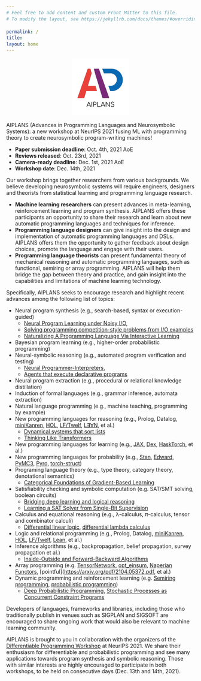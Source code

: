 ```yaml
---
# Feel free to add content and custom Front Matter to this file.
# To modify the layout, see https://jekyllrb.com/docs/themes/#overriding-theme-defaults

permalink: /
title:
layout: home
---
```


<p align="center">
  <img src="logo.png" width="30%"/>
</p>

AIPLANS (Advances in Programming Languages and Neurosymbolic Systems): a new workshop at NeurIPS 2021 fusing ML with programming theory to create neurosymbolic program-writing machines!

* **Paper submission deadline**: Oct. 4th, 2021 AoE
* **Reviews released**: Oct. 23rd, 2021
* **Camera-ready deadline**: Dec. 1st, 2021 AoE
* **Workshop date**: Dec. 14th, 2021

Our workshop brings together researchers from various backgrounds.  We believe developing neurosymbolic systems will require engineers, designers and theorists from statistical learning and programming language research.

* **Machine learning researchers** can present advances in meta-learning, reinforcement learning and program synthesis. AIPLANS offers these participants an opportunity to share their research and learn about new automatic programming languages and techniques for inference.
* **Programming language designers** can give insight into the design and implementation of automatic programming languages and DSLs. AIPLANS offers them the opportunity to gather feedback about design choices, promote the language and engage with their users.
* **Programming language theorists** can present fundamental theory of mechanical reasoning and automatic programming languages, such as functional, semiring or array programming. AIPLANS will help them bridge the gap between theory and practice, and gain insight into the capabilities and limitations of machine learning technology.

[comment]: <> (* **Probabilistic programming** researchers can present progress in a long history of extending programming paradigms &#40;e.g. functional or logic programming&#41; to handle learning under uncertainty. AIPLANS would provide them with new insights for extending these &#40;often symbolic&#41; languages with primitives for expressing neural models.)

[comment]: <> (Automatic differentiation libraries and frameworks have enabled much progress in gradient-based learning over the last decade. Recent domain-specific languages for automatic programming hold the promise of unleashing similar progress in other logical disciplines e.g., belief nets, proof nets, and related message passing schemes on tree- and graph-structured data. Concurrently, machines have made steady progress in representing and synthesizing programs. Other workshops have explored these themes separately, yet few have highlighted the synergies between automatic and synthetic programming.)

[comment]: <> (Not only does machine learning benefit from languages for programmable inference, these systems can also be seen as a kind of low-level programming languages in their own right, consisting of differentiable and stochastic primitives. Thanks to recent progress in statistical language modeling, these systems are increasingly capable of generating symbolic functions resembling procedures a human programmer might plausibly write in a high-level language.)

[comment]: <> (Applying techniques from programmable inference to transform and generate programs, and adapting insights gained developing those same programs to drive innovation in higher-order AD and probabilistic programming is a now virtuous cycle. We envision cooperation between automatic and synthetic programming will continue to grow as researchers become more accustomed to outsourcing low-level reasoning tasks to these systems.)

Specifically, AIPLANS seeks to encourage research and highlight recent advances among the following list of topics:

* Neural program synthesis (e.g., search-based, syntax or execution-guided)
  * [Neural Program Learning under Noisy I/O](https://arxiv.org/abs/1703.07469),
  * [Solving programming competition-style problems from I/O examples](https://arxiv.org/abs/1611.01989)
  * [Naturalizing A Programming Language Via Interactive Learning](https://arxiv.org/pdf/1704.06956.pdf)
* Bayesian program learning (e.g., higher-order probabilistic programming)
* Neural-symbolic reasoning (e.g., automated program verification and testing)
  * [Neural Programmer-Interpreters](https://arxiv.org/abs/1511.06279),
  * [Agents that execute declarative programs](https://arxiv.org/pdf/1706.06383.pdf)
* Neural program extraction (e.g., procedural or relational knowledge distillation)
* Induction of formal languages (e.g., grammar inference, automata extraction)
* Natural language programming (e.g., machine teaching, programming by example)
* New programming languages for reasoning (e.g., Prolog, Datalog, [miniKanren](http://minikanren.org/), [HOL](https://hol-theorem-prover.org/), [LF/Twelf](http://twelf.org/wiki/LF), [L∃∀N](https://leanprover.github.io/about/), et al.)
    * [Dynamical systems that sort lists](http://hrl.harvard.edu/publications/brockett88dynamical.pdf)
    * [Thinking Like Transformers](https://arxiv.org/abs/2106.06981)
* New programming languages for learning (e.g., [JAX](https://github.com/google/jax), [Dex](https://github.com/google-research/dex-lang), [HaskTorch](https://github.com/hasktorch/hasktorch), et al.)
* New programming languages for probability (e.g., [Stan](https://github.com/stan-dev/stan), [Edward](https://github.com/blei-lab/edward), [PyMC3](https://github.com/pymc-devs/pymc3), [Pyro](https://github.com/pyro-ppl/pyro), [torch-struct](https://arxiv.org/abs/2002.00876))
* Programing language theory (e.g., type theory, category theory, denotational semantics)
  * [Categorical Foundations of Gradient-Based Learning](https://arxiv.org/abs/2103.01931)
* Satisfiability checking and symbolic computation (e.g. SAT/SMT solving, boolean circuits)
  * [Bridging deep learning and logical reasoning](https://arxiv.org/pdf/1905.12149.pdf)
  * [Learning a SAT Solver from Single-Bit Supervision](https://arxiv.org/pdf/1802.03685.pdf)
* Calculus and equational reasoning (e.g., λ-calculus, π-calculus, tensor and combinator calculi)
  * [Differential linear logic](https://arxiv.org/pdf/1606.01642.pdf), [differential lambda calculus](https://core.ac.uk/download/pdf/82396223.pdf)
* Logic and relational programming (e.g., Prolog, Datalog, [miniKanren](http://minikanren.org/), [HOL](https://hol-theorem-prover.org/), [LF/Twelf](http://twelf.org/wiki/LF), [Lean](https://leanprover.github.io/about/), et al.)
* Inference algorithms (e.g., backpropagation, belief propagation, survey propagation et al.)
  * [Inside-Outside and Forward-Backward Algorithms](https://www.cs.jhu.edu/~jason/papers/eisner.spnlp16.pdf)
* Array programming (e.g. [TensorNetwork](https://github.com/google/TensorNetwork), [opt_einsum](https://github.com/dgasmith/opt_einsum), [Naperian Functors](https://www.cs.ox.ac.uk/people/jeremy.gibbons/publications/aplicative.pdf), [pointful](https://arxiv.org/pdf/2104.05372.pdf, et al.)
* Dynamic programming and reinforcement learning (e.g. [Semiring programming](https://arxiv.org/pdf/1609.06954.pdf), [probabilistic programming](https://arxiv.org/pdf/2005.09089v3.pdf))
    * [Deep Probabilistic Programming](https://arxiv.org/abs/1701.03757), [Stochastic Processes as Concurrent Constraint Programs](http://citeseerx.ist.psu.edu/viewdoc/download?doi=10.1.1.44.7979&rep=rep1&type=pdf)

Developers of languages, frameworks and libraries, including those who traditionally publish in venues such as SIGPLAN and SIGSOFT are encouraged to share ongoing work that would also be relevant to machine learning community.

AIPLANS is brought to you in collaboration with the organizers of the [Differentiable Programming Workshop](https://diffprogramming.mit.edu/) at NeurIPS 2021. We share their enthusiasm for differentiable and probabilistic programming and see many applications towards program synthesis and symbolic reasoning. Those with similar interests are highly encouraged to participate in both workshops, to be held on consecutive days (Dec. 13th and 14th, 2021).
